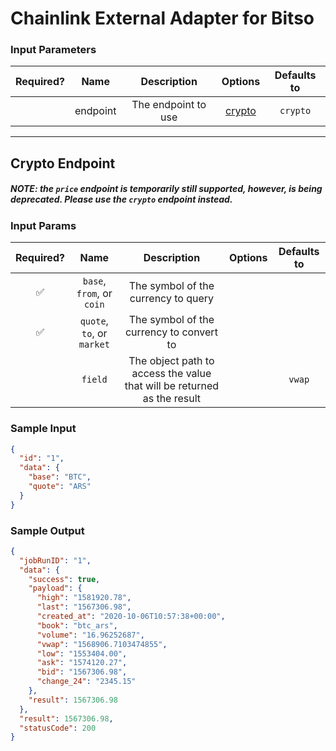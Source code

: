 # Chainlink External Adapter for Bitso

### Input Parameters

| Required? |   Name   |     Description     |          Options           | Defaults to |
| :-------: | :------: | :-----------------: | :------------------------: | :---------: |
|           | endpoint | The endpoint to use | [crypto](#Crypto-Endpoint) |  `crypto`   |

---

## Crypto Endpoint

##### NOTE: the `price` endpoint is temporarily still supported, however, is being deprecated. Please use the `crypto` endpoint instead.

### Input Params

| Required? |            Name            |                               Description                               | Options | Defaults to |
| :-------: | :------------------------: | :---------------------------------------------------------------------: | :-----: | :---------: |
|    ✅     | `base`, `from`, or `coin`  |                   The symbol of the currency to query                   |         |             |
|    ✅     | `quote`, `to`, or `market` |                The symbol of the currency to convert to                 |         |             |
|           |          `field`           | The object path to access the value that will be returned as the result |         |   `vwap`    |

### Sample Input

```json
{
  "id": "1",
  "data": {
    "base": "BTC",
    "quote": "ARS"
  }
}
```

### Sample Output

```json
{
  "jobRunID": "1",
  "data": {
    "success": true,
    "payload": {
      "high": "1581920.78",
      "last": "1567306.98",
      "created_at": "2020-10-06T10:57:38+00:00",
      "book": "btc_ars",
      "volume": "16.96252687",
      "vwap": "1568906.7103474855",
      "low": "1553404.00",
      "ask": "1574120.27",
      "bid": "1567306.98",
      "change_24": "2345.15"
    },
    "result": 1567306.98
  },
  "result": 1567306.98,
  "statusCode": 200
}
```
